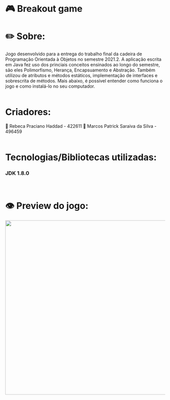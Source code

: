 # :video_game: Breakout game

# :pencil2: Sobre:
Jogo desenvolvido para a entrega do trabalho final da cadeira de Programação Orientada à Objetos no semestre 2021.2. A aplicação escrita em Java fez uso dos princiais
conceitos ensinados ao longo do semestre, são eles Polimorfismo, Herança, Encapsuamento e Abstração. Também utilizou de atributos e métodos estáticos, implementação de interfaces e sobrescrita de métodos. Mais abaixo, é possível entender como funciona o jogo e como instalá-lo no seu computador.
<Br />
<Br />

# Criadores:
:large_orange_diamond: Rebeca Praciano Haddad - 422611
:large_orange_diamond: Marcos Patrick Saraiva da Silva - 496459
<Br />
<Br />

# Tecnologias/Bibliotecas utilizadas:
### JDK 1.8.0
<Br />


# :eye: Preview do jogo:
<img src="https://i.imgur.com/1aZ6vwN.png" width="650" height="550"/>


